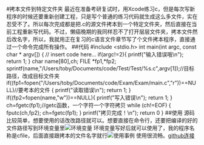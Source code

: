 #拷本文件到特定文件夹
最近在准备考研复试时，用Xcode练习c，但是每次写新程序的时候还要重新创建工程，只是写个普通的练习代码就生成这么多文件，实在忍受不了。所以每次完成都是把.c的源文件拷本到一个特定文件夹，然后直接在当前工程重新写代码。不过，懒癌晚期的我同样忍不了打开层层文件夹，拷本文件然后改名字，所以，我就用正在复习的c语言文件章节写了个文件拷本程序，直接通过一个命令完成所有操作。
##代码
	#include <stdio.h>
	int main(int argc, const char * argv[]) {
    // insert code here...
    if(argc!=2){
        printf("输入错误哦\n");
        return 1;
    }
    char name[80],ch;
    FILE *fp1,*fp2;
    sprintf(name,"/Users/toby/Documents/code/Test/Test/%s.c",argv[1]);//目标路径，改成目标文件夹
    if((fp1=fopen("/Users/toby/Documents/code/Exam/Exam/main.c","r"))==NULL)//要考本的文件
    {
        printf("读取错误\n");
        return 1;
    }
    if((fp2=fopen(name,"w"))==NULL){
        printf("写入错误\n");
        return 1;
    }
    ch=fgetc(fp1);//getc函数，一个字符一个字符拷贝
    while (ch!=EOF) {
        fputc(ch,fp2);
        ch=fgetc(fp1);
    }
    printf("拷贝完成！\n");
    return 0
    }
##使用
源码比较简单，想要使用的话改改路径就可以。想要直接在命令行，还要把编译的好的文件路径写到环境变量里![环境变量](/Users/toby/Desktop/HomeFile.png)
环境变量写好后就可以使用了，我的程序名称是cfile，后面直接跟拷本的文件名字就行![使用事例](/Users/toby/Desktop/result.png) 使用很流畅。[github连接](http)
    
